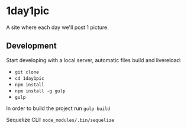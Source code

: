 # 1day1pic

A site where each day we'll post 1 picture.

## Development

Start developing with a local server, automatic files build and livereload:
* `git clone`
* `cd 1day1pic`
* `npm install`
* `npm install -g gulp`
* `gulp`

In order to build the project run `gulp build`

Sequelize CLI: `node_modules/.bin/sequelize`
